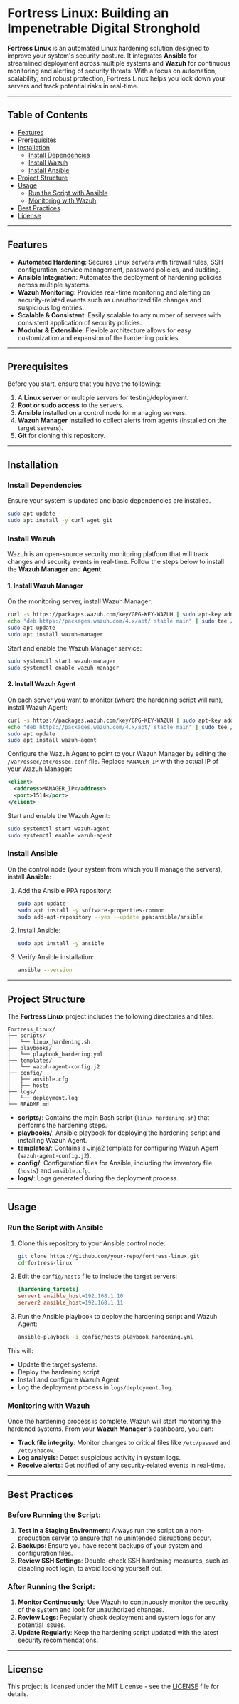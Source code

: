# **Fortress Linux: Building an Impenetrable Digital Stronghold**

**Fortress Linux** is an automated Linux hardening solution designed to improve your system's security posture. It integrates **Ansible** for streamlined deployment across multiple systems and **Wazuh** for continuous monitoring and alerting of security threats. With a focus on automation, scalability, and robust protection, Fortress Linux helps you lock down your servers and track potential risks in real-time.

---

## **Table of Contents**
- [Features](#features)
- [Prerequisites](#prerequisites)
- [Installation](#installation)
  - [Install Dependencies](#install-dependencies)
  - [Install Wazuh](#install-wazuh)
  - [Install Ansible](#install-ansible)
- [Project Structure](#project-structure)
- [Usage](#usage)
  - [Run the Script with Ansible](#run-the-script-with-ansible)
  - [Monitoring with Wazuh](#monitoring-with-wazuh)
- [Best Practices](#best-practices)
- [License](#license)

---

## **Features**

- **Automated Hardening**: Secures Linux servers with firewall rules, SSH configuration, service management, password policies, and auditing.
- **Ansible Integration**: Automates the deployment of hardening policies across multiple systems.
- **Wazuh Monitoring**: Provides real-time monitoring and alerting on security-related events such as unauthorized file changes and suspicious log entries.
- **Scalable & Consistent**: Easily scalable to any number of servers with consistent application of security policies.
- **Modular & Extensible**: Flexible architecture allows for easy customization and expansion of the hardening policies.

---

## **Prerequisites**

Before you start, ensure that you have the following:
1. A **Linux server** or multiple servers for testing/deployment.
2. **Root or sudo access** to the servers.
3. **Ansible** installed on a control node for managing servers.
4. **Wazuh Manager** installed to collect alerts from agents (installed on the target servers).
5. **Git** for cloning this repository.

---

## **Installation**

### **Install Dependencies**

Ensure your system is updated and basic dependencies are installed.

```bash
sudo apt update
sudo apt install -y curl wget git
```

### **Install Wazuh**

Wazuh is an open-source security monitoring platform that will track changes and security events in real-time. Follow the steps below to install the **Wazuh Manager** and **Agent**.

#### **1. Install Wazuh Manager**

On the monitoring server, install Wazuh Manager:

```bash
curl -s https://packages.wazuh.com/key/GPG-KEY-WAZUH | sudo apt-key add -
echo "deb https://packages.wazuh.com/4.x/apt/ stable main" | sudo tee /etc/apt/sources.list.d/wazuh.list
sudo apt update
sudo apt install wazuh-manager
```

Start and enable the Wazuh Manager service:

```bash
sudo systemctl start wazuh-manager
sudo systemctl enable wazuh-manager
```

#### **2. Install Wazuh Agent**

On each server you want to monitor (where the hardening script will run), install Wazuh Agent:

```bash
curl -s https://packages.wazuh.com/key/GPG-KEY-WAZUH | sudo apt-key add -
echo "deb https://packages.wazuh.com/4.x/apt/ stable main" | sudo tee /etc/apt/sources.list.d/wazuh.list
sudo apt update
sudo apt install wazuh-agent
```

Configure the Wazuh Agent to point to your Wazuh Manager by editing the `/var/ossec/etc/ossec.conf` file. Replace `MANAGER_IP` with the actual IP of your Wazuh Manager:

```xml
<client>
  <address>MANAGER_IP</address>
  <port>1514</port>
</client>
```

Start and enable the Wazuh Agent:

```bash
sudo systemctl start wazuh-agent
sudo systemctl enable wazuh-agent
```

### **Install Ansible**

On the control node (your system from which you'll manage the servers), install **Ansible**:

1. Add the Ansible PPA repository:

   ```bash
   sudo apt update
   sudo apt install -y software-properties-common
   sudo add-apt-repository --yes --update ppa:ansible/ansible
   ```

2. Install Ansible:

   ```bash
   sudo apt install -y ansible
   ```

3. Verify Ansible installation:

   ```bash
   ansible --version
   ```

---

## **Project Structure**

The **Fortress Linux** project includes the following directories and files:

```
Fortress_Linux/
├── scripts/
│   └── linux_hardening.sh
├── playbooks/
│   └── playbook_hardening.yml
├── templates/
│   └── wazuh-agent-config.j2
├── config/
│   ├── ansible.cfg
│   ├── hosts
├── logs/
│   └── deployment.log
└── README.md
```

- **scripts/**: Contains the main Bash script (`linux_hardening.sh`) that performs the hardening steps.
- **playbooks/**: Ansible playbook for deploying the hardening script and installing Wazuh Agent.
- **templates/**: Contains a Jinja2 template for configuring Wazuh Agent (`wazuh-agent-config.j2`).
- **config/**: Configuration files for Ansible, including the inventory file (`hosts`) and `ansible.cfg`.
- **logs/**: Logs generated during the deployment process.

---

## **Usage**

### **Run the Script with Ansible**

1. Clone this repository to your Ansible control node:

   ```bash
   git clone https://github.com/your-repo/fortress-linux.git
   cd fortress-linux
   ```

2. Edit the `config/hosts` file to include the target servers:

   ```ini
   [hardening_targets]
   server1 ansible_host=192.168.1.10
   server2 ansible_host=192.168.1.11
   ```

3. Run the Ansible playbook to deploy the hardening script and Wazuh Agent:

   ```bash
   ansible-playbook -i config/hosts playbook_hardening.yml
   ```

This will:
- Update the target systems.
- Deploy the hardening script.
- Install and configure Wazuh Agent.
- Log the deployment process in `logs/deployment.log`.

### **Monitoring with Wazuh**

Once the hardening process is complete, Wazuh will start monitoring the hardened systems. From your **Wazuh Manager**'s dashboard, you can:

- **Track file integrity**: Monitor changes to critical files like `/etc/passwd` and `/etc/shadow`.
- **Log analysis**: Detect suspicious activity in system logs.
- **Receive alerts**: Get notified of any security-related events in real-time.

---

## **Best Practices**

### **Before Running the Script:**
1. **Test in a Staging Environment**: Always run the script on a non-production server to ensure that no unintended disruptions occur.
2. **Backups**: Ensure you have recent backups of your system and configuration files.
3. **Review SSH Settings**: Double-check SSH hardening measures, such as disabling root login, to avoid locking yourself out.

### **After Running the Script:**
1. **Monitor Continuously**: Use Wazuh to continuously monitor the security of the system and look for unauthorized changes.
2. **Review Logs**: Regularly check deployment and system logs for any potential issues.
3. **Update Regularly**: Keep the hardening script updated with the latest security recommendations.

---

## **License**

This project is licensed under the MIT License - see the [LICENSE](LICENSE) file for details.
